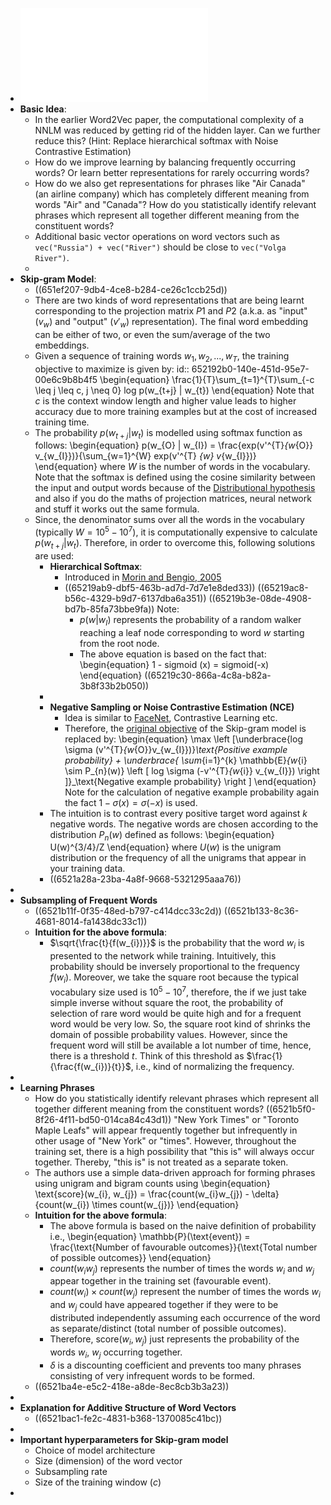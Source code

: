 - ![1310.4546.pdf](../assets/1310.4546_1696695088705_0.pdf)
- **Basic Idea**:
	- In the earlier Word2Vec paper, the computational complexity of a NNLM was reduced by getting rid of the hidden layer. Can we further reduce this? (Hint: Replace hierarchical softmax with Noise Contrastive Estimation)
	- How do we improve learning by balancing frequently occurring words? Or learn better representations for rarely occurring words?
	- How do we also get representations for phrases like "Air Canada" (an airline company) which has completely different meaning from words "Air" and "Canada"? How do you statistically identify relevant phrases which represent all together different meaning from the constituent words?
	- Additional basic vector operations on word vectors such as `vec("Russia") + vec("River")` should be close to `vec("Volga River")`.
	-
- **Skip-gram Model**:
	- ((651ef207-9db4-4ce8-b284-ce26c1ccb25d))
	- There are two kinds of word representations that are being learnt corresponding to the projection matrix $P1$ and $P2$ (a.k.a. as "input" ($v_{w}$) and "output" ($v'_{w}$) representation). The final word embedding can be either of two, or even the sum/average of the two embeddings.
	- Given a sequence of training words $w_{1}, w_{2}, ..., w_{T}$, the training objective to maximize is given by:
	  id:: 652192b0-140e-451d-95e7-00e6c9b8b4f5
	  \begin{equation}
	  \frac{1}{T}\sum_{t=1}^{T}\sum_{-c \leq j \leq c, j \neq 0} log p(w_{t+j} | w_{t})
	  \end{equation}
	  Note that $c$ is the context window length and higher value leads to higher accuracy due to more training examples but at the cost of increased training time.
	- The probability $p(w_{t+j} | w_{t})$ is modelled using softmax function as follows:
	  \begin{equation}
	  p(w_{O} | w_{I}) = \frac{exp(v'^{T}_{w_{O}} v_{w_{I}})}{\sum_{w=1}^{W} exp(v'^{T} _{w} v_{w_{I}})}
	  \end{equation}
	  where $W$ is the number of words in the vocabulary.
	  Note that the softmax is defined using the cosine similarity between the input and output words because of the [Distributional hypothesis](logseq://graph/Logseq?block-id=65171585-d268-4984-8c18-5197bf423a28) and also if you do the maths of projection matrices, neural network and stuff it works out the same formula.
	- Since, the denominator sums over all the words in the vocabulary (typically $W=10^5-10^7$), it is computationally expensive to calculate $p(w_{t+j} | w_{t})$. Therefore, in order to overcome this, following solutions are used:
		- **Hierarchical Softmax**:
			- Introduced in [Morin and Bengio, 2005](https://www.iro.umontreal.ca/~lisa/pointeurs/hierarchical-nnlm-aistats05.pdf)
			- ((65219ab9-dbf5-463b-ad7d-7d7e1e8ded33))
			  ((65219ac8-b56c-4329-b9d7-6137dba6a351))
			  ((65219b3e-08de-4908-bd7b-85fa73bbe9fa))
			  Note:
			  * $p(w | w_{I})$ represents the probability of a random walker reaching a leaf node corresponding to word $w$ starting from the root node.
			  * The above equation is based on the fact that:
			  \begin{equation}
			  1 - sigmoid (x) = sigmoid(-x)
			  \end{equation}
			  ((65219c30-866a-4c8a-b82a-3b8f33b2b050))
		-
		- **Negative Sampling or Noise Contrastive Estimation (NCE)**
			- Idea is similar to [FaceNet](logseq://graph/Logseq?page=FaceNet%3A%20A%20Unified%20Embedding%20for%20Face%20Recognition%20and%20Clustering), Contrastive Learning etc.
			- Therefore, the [original objective](logseq://graph/Logseq?block-id=652192b0-140e-451d-95e7-00e6c9b8b4f5) of the Skip-gram model is replaced by:
			  \begin{equation}
			  \max \left [\underbrace{log \sigma (v'^{T}_{w_{O}}v_{w_{I}})}_\text{Positive example probability} + \underbrace{ \sum_{i=1}^{k} \mathbb{E}_{w_{i} \sim P_{n}(w)} \left [ log \sigma (-v'^{T}_{w_{i}} v_{w_{I}}) \right ]}_\text{Negative example probability} \right ]
			  \end{equation}
			  Note for the calculation of negative example probability again the fact $1 - \sigma (x) = \sigma(-x)$ is used.
		- The intuition is to contrast every positive target word against $k$ negative words. The negative words are chosen according to the distribution $P_{n}(w)$ defined as follows:
		  \begin{equation}
		  U(w)^{3/4}/Z
		  \end{equation}
		  where $U(w)$ is the unigram distribution or the frequency of all the unigrams that appear in your training data.
		- ((6521a28a-23ba-4a8f-9668-5321295aaa76))
-
- **Subsampling of Frequent Words**
	- ((6521b11f-0f35-48ed-b797-c414dcc33c2d))
	  ((6521b133-8c36-4681-8014-fa1438dc33c1))
	- **Intuition for the above formula**:
		- $\sqrt{\frac{t}{f(w_{i})}}$ is the probability that the word $w_{i}$ is presented to the network while training. Intuitively, this probability should be inversely proportional to the frequency $f(w_{i})$. Moreover, we take the square root because the typical vocabulary size used is $10^5-10^7$, therefore, the if we just take simple inverse without square the root, the probability of selection of rare word would be quite high and for a frequent word would be very low. So, the square root kind of shrinks the domain of possible probability values. However, since the frequent word will still be available a lot number of time, hence, there is a threshold $t$. Think of this threshold as $\frac{1}{\frac{f(w_{i})}{t}}$, i.e., kind of normalizing the frequency.
-
- **Learning Phrases**
	- How do you statistically identify relevant phrases which represent all together different meaning from the constituent words?
	  ((6521b5f0-8f26-4f11-bd50-014ca84c43d1))
	  "New York Times" or "Toronto Maple Leafs" will appear frequently together but infrequently in other usage of "New York" or "times". However, throughout the training set, there is a high possibility that "this is" will always occur together. Thereby, "this is" is not treated as a separate token.
	- The authors use a simple data-driven approach for forming phrases using unigram and bigram counts using
	  \begin{equation}
	  \text{score}(w_{i}, w_{j}) = \frac{count(w_{i}w_{j}) - \delta}{count(w_{i}) \times count(w_{j})}
	  \end{equation}
	- **Intuition for the above formula**:
		- The above formula is based on the naive definition of probability i.e.,
		  \begin{equation}
		  \mathbb{P}(\text{event}) = \frac{\text{Number of favourable outcomes}}{\text{Total number of possible outcomes}}
		  \end{equation}
		- $count(w_{i}w_{j})$ represents the number of times the words $w_{i}$ and $w_{j}$ appear together in the training set (favourable event).
		- $count(w_{i}) \times count(w_{j})$ represent the number of times the words $w_{i}$ and $w_{j}$ could have appeared together if they were to be distributed independently assuming each occurrence of the word as separate/distinct (total number of possible outcomes).
		- Therefore, $\text{score}(w_{i}, w_{j})$ just represents the probability of the words $w_{i}$, $w_{j}$ occurring together.
		- $\delta$ is a discounting coefficient and prevents too many phrases consisting of very infrequent words to be formed.
	- ((6521ba4e-e5c2-418e-a8de-8ec8cb3b3a23))
-
- **Explanation for Additive Structure of Word Vectors**
	- ((6521bac1-fe2c-4831-b368-1370085c41bc))
-
- **Important hyperparameters for Skip-gram model**
  * Choice of model architecture
  * Size (dimension) of the word vector
  * Subsampling rate
  * Size of the training window ($c$)
-